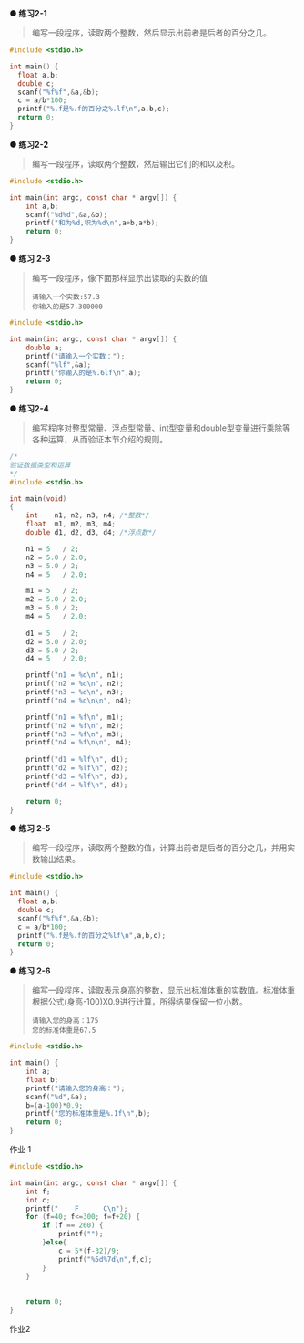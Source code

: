 **● 练习2-1**

> 编写一段程序，读取两个整数，然后显示出前者是后者的百分之几。

```c
#include <stdio.h>

int main() {
  float a,b;
  double c;
  scanf("%f%f",&a,&b);
  c = a/b*100;
  printf("%.f是%.f的百分之%.lf\n",a,b,c);
  return 0;
}
```



**● 练习2-2**

> 编写一段程序，读取两个整数，然后输出它们的和以及积。

```c
#include <stdio.h>

int main(int argc, const char * argv[]) {
    int a,b;
    scanf("%d%d",&a,&b);
    printf("和为%d,积为%d\n",a+b,a*b);
    return 0;
}
```



**● 练习 2-3**

> 编写一段程序，像下面那样显示出读取的实数的值
>
> ```
> 请输入一个实数:57.3
> 你输入的是57.300000
> ```

```c
#include <stdio.h>

int main(int argc, const char * argv[]) {
    double a;
    printf("请输入一个实数：");
    scanf("%lf",&a);
    printf("你输入的是%.6lf\n",a);
    return 0;
}
```



**● 练习2-4**

> 编写程序对整型常量、浮点型常量、int型变量和double型变量进行乘除等各种运算，从而验证本节介绍的规则。

```c
/*
验证数据类型和运算
*/
#include <stdio.h>

int main(void)
{
    int    n1, n2, n3, n4; /*整数*/
  	float  m1, m2, m3, m4;
    double d1, d2, d3, d4; /*浮点数*/

    n1 = 5   / 2;
    n2 = 5.0 / 2.0;
    n3 = 5.0 / 2;
    n4 = 5   / 2.0;

    m1 = 5   / 2;
    m2 = 5.0 / 2.0;
    m3 = 5.0 / 2;
    m4 = 5   / 2.0;
  
    d1 = 5   / 2;
    d2 = 5.0 / 2.0;
    d3 = 5.0 / 2;
    d4 = 5   / 2.0;

    printf("n1 = %d\n", n1);
    printf("n2 = %d\n", n2);
    printf("n3 = %d\n", n3);
    printf("n4 = %d\n\n", n4);

    printf("n1 = %f\n", m1);
    printf("n2 = %f\n", m2);
    printf("n3 = %f\n", m3);
    printf("n4 = %f\n\n", m4);
  
    printf("d1 = %lf\n", d1);
    printf("d2 = %lf\n", d2);
    printf("d3 = %lf\n", d3);
    printf("d4 = %lf\n", d4);

    return 0;
}
```



**● 练习 2-5**

> 编写一段程序，读取两个整数的值，计算出前者是后者的百分之几，并用实数输出结果。

```c
#include <stdio.h>

int main() {
  float a,b;
  double c;
  scanf("%f%f",&a,&b);
  c = a/b*100;
  printf("%.f是%.f的百分之%lf\n",a,b,c);
  return 0;
}
```



**● 练习 2-6**

> 编写一段程序，读取表示身高的整数，显示出标准体重的实数值。标准体重根据公式(身高-100)X0.9进行计算，所得结果保留一位小数。
>
> ```
> 请输入您的身高：175
> 您的标准体重是67.5
> ```

```c
#include <stdio.h>

int main() {
    int a;
    float b;
    printf("请输入您的身高：");
    scanf("%d",&a);
    b=(a-100)*0.9;
    printf("您的标准体重是%.1f\n",b);
    return 0;
}
```



作业 1

```c
#include <stdio.h>

int main(int argc, const char * argv[]) {
    int f;
    int c;
    printf("    F      C\n");
    for (f=40; f<=300; f=f+20) {
        if (f == 260) {
            printf("");
        }else{
            c = 5*(f-32)/9;
            printf("%5d%7d\n",f,c);
        }
    }
    
    
    return 0;
}
```



作业2


